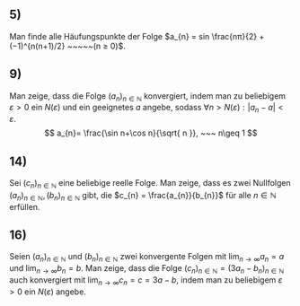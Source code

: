 ## 5) 
Man finde alle Häufungspunkte der Folge $a_{n} = sin \frac{nπ}{2} + (−1)^{n(n+1)/2} ~~~~~(n ≥ 0)$.

## 9) 
Man zeige, dass die Folge $(a_{n})_{n\in \mathbb{N}}$ konvergiert, indem man zu beliebigem $ε > 0$ ein
$N (ε)$ und ein geeignetes $a$ angebe, sodass $∀n > N (ε) : |a_{n} − a| < ε$.
$$
a_{n}= \frac{\sin n+\cos n}{\sqrt{ n }}, ~~~ n\geq 1
$$
## 14)
Sei $(c_{n})_{n\in \mathbb{N}}$ eine beliebige reelle Folge. Man zeige, dass es zwei Nullfolgen $(a_{n})_{n\in \mathbb{N}},(b_{n})_{n\in \mathbb{N}}$ gibt, die $c_{n} = \frac{a_{n}}{b_{n}}$ für alle $n ∈ \mathbb{N}$ erfüllen.

## 16) 
Seien $(a_{n})_{n\in \mathbb{N}}$ und $(b_{n})_{n\in \mathbb{N}}$ zwei konvergente Folgen mit $\lim_{ n \to \infty }a_{n}=a$ und $\lim_{ n \to \infty }b_{n}=b$. Man zeige, dass die Folge $(c_{n})_{n\in \mathbb{N}} = (3a_{n} − b_{n})_{n\in \mathbb{N}}$ auch konvergiert mit $\lim_{ n \to \infty }c_{n}=c=3a-b$, indem man zu beliebigem $ε > 0$ ein $N (ε)$ angebe.